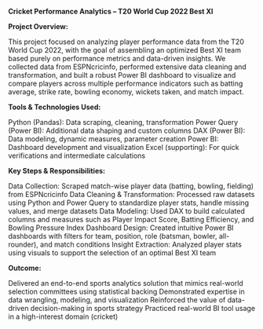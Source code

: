 **Cricket Performance Analytics – T20 World Cup 2022 Best XI**

**Project Overview:**

This project focused on analyzing player performance data from the T20 World Cup 2022, with the goal of assembling an optimized Best XI team based purely on performance metrics and data-driven insights.
We collected data from ESPNcricinfo, performed extensive data cleaning and transformation, and built a robust Power BI dashboard to visualize and compare players across multiple performance indicators such as batting average, strike rate, bowling economy, wickets taken, and match impact.

**Tools & Technologies Used:**

Python (Pandas): Data scraping, cleaning, transformation
Power Query (Power BI): Additional data shaping and custom columns
DAX (Power BI): Data modeling, dynamic measures, parameter creation
Power BI: Dashboard development and visualization
Excel (supporting): For quick verifications and intermediate calculations

**Key Steps & Responsibilities:**

Data Collection: Scraped match-wise player data (batting, bowling, fielding) from ESPNcricinfo
Data Cleaning & Transformation: Processed raw datasets using Python and Power Query to standardize player stats, handle missing values, and merge datasets
Data Modeling: Used DAX to build calculated columns and measures such as Player Impact Score, Batting Efficiency, and Bowling Pressure Index
Dashboard Design: Created intuitive Power BI dashboards with filters for team, position, role (batsman, bowler, all-rounder), and match conditions
Insight Extraction: Analyzed player stats using visuals to support the selection of an optimal Best XI team

**Outcome:**

Delivered an end-to-end sports analytics solution that mimics real-world selection committees using statistical backing
Demonstrated expertise in data wrangling, modeling, and visualization
Reinforced the value of data-driven decision-making in sports strategy
Practiced real-world BI tool usage in a high-interest domain (cricket)


